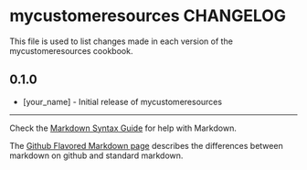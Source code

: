 # mycustomeresources CHANGELOG

This file is used to list changes made in each version of the mycustomeresources cookbook.

## 0.1.0
- [your_name] - Initial release of mycustomeresources

- - -
Check the [Markdown Syntax Guide](http://daringfireball.net/projects/markdown/syntax) for help with Markdown.

The [Github Flavored Markdown page](http://github.github.com/github-flavored-markdown/) describes the differences between markdown on github and standard markdown.

